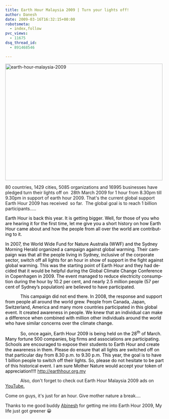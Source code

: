 ```yaml
---
title: Earth Hour Malaysia 2009 | Turn your lights off!
author: Danesh
date: 2009-03-16T16:32:15+00:00
robotsmeta:
  - index,follow
pvc_views:
  - 11675
dsq_thread_id:
  - 891468546

---
```

<p style="margin: 0cm 0cm 10pt;">
  <img loading="lazy" class="alignnone size-medium wp-image-1313" title="earth-hour-malaysia-2009" src="/wp-content/uploads/2009/03/earth-hour-malaysia-2009-500x370.png" alt="earth-hour-malaysia-2009" width="500" height="370" srcset="/wp-content/uploads/2009/03/earth-hour-malaysia-2009-500x370.png 500w, /wp-content/uploads/2009/03/earth-hour-malaysia-2009.png 563w" sizes="(max-width: 500px) 100vw, 500px" />
</p>

<p style="margin: 0cm 0cm 10pt;">
  80 countries, 1429 cities, 5085 organizations and 16995 businesses have pledged turn their lights off on  28th March 2009 for 1 hour from 8.30pm till 9.30pm in support of earth hour 2009. That's the current global support Earth Hour 2009 has received  so far.  The global goal is to reach 1 billion participants.....
</p>

<p style="margin: 0cm 0cm 10pt;">
  <span lang="EN-US"><span style="color: #000000;">Earth Hour is back this year. It is getting bigger. Well, for those of you who are hearing it for the first time, let me give you a short history on how Earth Hour came about and how the people from all over the world are contributing to it.</span></span>
</p>

<p style="margin: 0cm 0cm 10pt;">
  <span lang="EN-US"><span style="color: #000000;"><span> </span>In 2007, the World Wide Fund for Nature Australia (WWF) and the Sydney Morning Herald organized a campaign against global warming. Their campaign was that all the people living in Sydney, inclusive of the corporate sector, switch off all lights for an hour in show of support in the fight against global warming. This was the starting point of Earth Hour and they had decided that it would be helpful during the Global Climate Change Conference in Copenhagen in 2009. The event managed to reduce electricity consumption during the hour by 10.2 per cent, and nearly 2.5 million people (57 per cent of Sydney’s population) are believed to have participated. </span></span>
</p>

<p style="margin: 0cm 0cm 10pt; text-indent: 36pt;">
  <span style="color: #000000;"><span lang="EN-US">This campaign did not end there. In 2008, the response and support from people all around the world grew. People from Canada, Japan, Switzerland, America and many more countries participated in this global event. It created awareness in people. We knew that an individual can make a difference when combined with million other individuals around the world who have similar concerns over the climate change.</span><span lang="EN-US"> </span></span>
</p>

<p style="margin: 0cm 0cm 10pt; text-indent: 36pt;">
  <span lang="EN-US"><span style="color: #000000;">So, once again, Earth Hour 2009 is being held on the 28<sup>th</sup> of March. Many fortune 500 companies, big firms and associations are participating. Schools are encouraged to expose their students to Earth Hour and create the awareness in them. Please do ensure that all lights are switched off on that particular day from 8.30 p.m. to 9.30 p.m. This year, the goal is to have 1 billion people to switch off their lights. So, please do not hesitate to be part of this historical event. I am sure Mother Nature would accept your token of appreciation!!!! <a href="http://earthhour.org.my/">http://earthhour.org.my</a></span></span>
</p>

<p style="margin: 0cm 0cm 10pt; text-indent: 36pt; text-align: left;">
  Also, don't forget to check out Earth Hour Malaysia 2009 ads on <a href="http://www.youtube.com/user/EarthHourMalaysia">YouTube.</a>
</p>

Come on guys, it's just for an hour. Give mother nature a break....

Thanks to me good buddy [Abinesh][1] for getting me into Earth Hour 2009, My life just got greener 😀

 [1]: http://www.abinesh.com/delirium/posts/i-was-on-the-star-online/